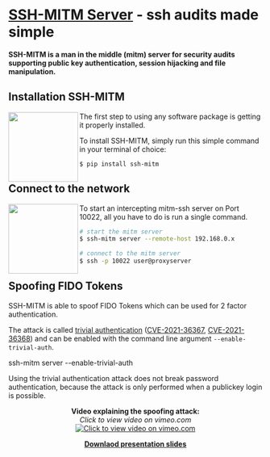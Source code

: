 
# [SSH-MITM Server](https://github.com/ssh-mitm/ssh-mitm) - ssh audits made simple


**SSH-MITM is a man in the middle (mitm) server for security audits supporting public key authentication, session hijacking and file manipulation.**

## Installation SSH-MITM

<img src="https://www.ssh-mitm.at/assets/images/streamline-free/monitor-loading-progress.svg" align="left" width="138">

The first step to using any software package is getting it properly installed.

To install SSH-MITM, simply run this simple command in your terminal of choice:

    $ pip install ssh-mitm

## Connect to the network

<img src="https://www.ssh-mitm.at/assets/images/streamline-free/programmer-male.svg" align="left" width="138">

To start an intercepting mitm-ssh server on Port 10022, all you have to do is run a single command.

```bash
# start the mitm server
$ ssh-mitm server --remote-host 192.168.0.x

# connect to the mitm server
$ ssh -p 10022 user@proxyserver
```
## Spoofing FIDO Tokens

SSH-MITM is able to spoof FIDO Tokens which can be used for 2 factor authentication.

The attack is called [trivial authentication](https://docs.ssh-mitm.at/trivialauth.html) ([CVE-2021-36367](https://docs.ssh-mitm.at/CVE-2021-36367.html), [CVE-2021-36368](https://docs.ssh-mitm.at/CVE-2021-36368.html)) and can be enabled with the command line argument `--enable-trivial-auth`.

  ssh-mitm server --enable-trivial-auth

Using the trivial authentication attack does not break password authentication, because the attack is only performed when a publickey login is possible.

<p align="center">
  <b>Video explaining the spoofing attack:</b><br/>
  <i>Click to view video on vimeo.com</i><br/>
  <a href="https://vimeo.com/showcase/9059922/video/651517195">
  <img src="https://github.com/ssh-mitm/ssh-mitm/raw/master/doc/images/ds2021-video.png" alt="Click to view video on vimeo.com">
  </a>
</p>

<p align="center">
  <b><a href="https://github.com/ssh-mitm/ssh-mitm/files/7568291/deepsec.pdf">Downlaod presentation slides</a></b>
</p>
